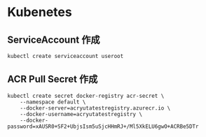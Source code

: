 # Kubenetes

## ServiceAccount 作成
```
kubectl create serviceaccount useroot
```
## ACR Pull Secret 作成
```
kubectl create secret docker-registry acr-secret \
    --namespace default \
    --docker-server=acryutatestregistry.azurecr.io \
    --docker-username=acryutatestregistry \
    --docker-password=xAUSR0+SF2+UbjsIsm5uSjcHHmRJ+/Ml5XkELU6gwO+ACRBe5DTr
```
